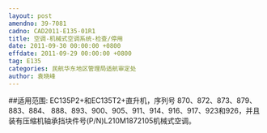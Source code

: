 ```yaml
---
layout: post
amendno: 39-7081
cadno: CAD2011-E135-01R1
title: 空调-机械式空调系统-检查/停用
date: 2011-09-30 00:00:00 +0800
effdate: 2011-09-29 00:00:00 +0800
tag: E135
categories: 民航华东地区管理局适航审定处
author: 袁晓峰
---
```


##适用范围:
EC135P2+和EC135T2+直升机，序列号 870、872、873、879、883、884、 888、893、900、905、911、914、916、917、923和926，并且装有压缩机轴承挡块件号(P/N)L210M1872105机械式空调。

